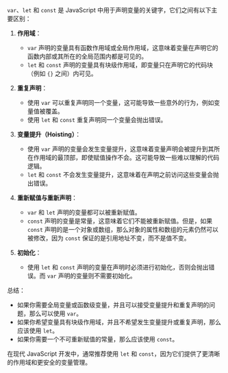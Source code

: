 `var`、`let` 和 `const` 是 JavaScript 中用于声明变量的关键字，它们之间有以下主要区别：

1. **作用域**：


	* `var` 声明的变量具有函数作用域或全局作用域，这意味着变量在声明它的函数内部或其所在的全局范围内都是可见的。
	* `let` 和 `const` 声明的变量具有块级作用域，即变量只在声明它的代码块（例如 `{}` 之间）内可见。
2. **重复声明**：


	* 使用 `var` 可以重复声明同一个变量，这可能导致一些意外的行为，例如变量值被覆盖。
	* 使用 `let` 和 `const` 重复声明同一个变量会抛出错误。
3. **变量提升（Hoisting）**：


	* 使用 `var` 声明的变量会发生变量提升，这意味着变量声明会被提升到其所在作用域的最顶部，即使赋值操作不会。这可能导致一些难以理解的代码逻辑。
	* `let` 和 `const` 不会发生变量提升，这意味着在声明之前访问这些变量会抛出错误。
4. **重新赋值与重新声明**：


	* `var` 和 `let` 声明的变量都可以被重新赋值。
	* `const` 声明的变量是常量，这意味着它们不能被重新赋值。但是，如果 `const` 声明的是一个对象或数组，那么对象的属性和数组的元素仍然可以被修改，因为 `const` 保证的是引用地址不变，而不是值不变。
5. **初始化**：


	* 使用 `let` 和 `const` 声明的变量在声明时必须进行初始化，否则会抛出错误。而 `var` 声明的变量则不需要初始化。

总结：

* 如果你需要全局变量或函数级变量，并且可以接受变量提升和重复声明的问题，那么可以使用 `var`。
* 如果你希望变量具有块级作用域，并且不希望发生变量提升或重复声明，那么应该使用 `let`。
* 如果你需要一个不可重新赋值的常量，那么应该使用 `const`。

在现代 JavaScript 开发中，通常推荐使用 `let` 和 `const`，因为它们提供了更清晰的作用域和更安全的变量管理。